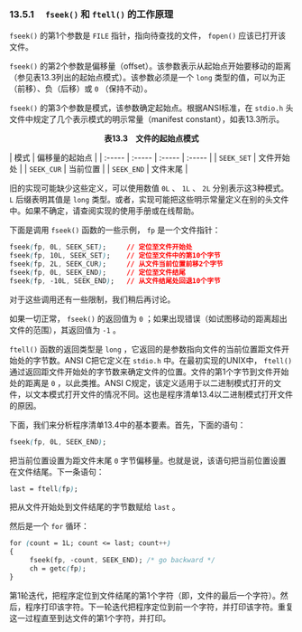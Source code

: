 ### 13.5.1　 `fseek()` 和 `ftell()` 的工作原理

`fseek()` 的第1个参数是 `FILE` 指针，指向待查找的文件， `fopen()` 应该已打开该文件。

`fseek()` 的第2个参数是偏移量（offset）。该参数表示从起始点开始要移动的距离（参见表13.3列出的起始点模式）。该参数必须是一个 `long` 类型的值，可以为正（前移）、负（后移）或 `0` （保持不动）。

`fseek()` 的第3个参数是模式，该参数确定起始点。根据ANSI标准，在 `stdio.h` 头文件中规定了几个表示模式的明示常量（manifest constant），如表13.3所示。

<center class="my_markdown"><b class="my_markdown">表13.3　文件的起始点模式</b></center>

| 模式 | 偏移量的起始点 |
| :-----  | :-----  | :-----  | :-----  |
| `SEEK_SET` | 文件开始处 |
| `SEEK_CUR` | 当前位置 |
| `SEEK_END` | 文件末尾 |

旧的实现可能缺少这些定义，可以使用数值 `0L` 、 `1L` 、 `2L` 分别表示这3种模式。 `L` 后缀表明其值是 `long` 类型。或者，实现可能把这些明示常量定义在别的头文件中。如果不确定，请查阅实现的使用手册或在线帮助。

下面是调用 `fseek()` 函数的一些示例， `fp` 是一个文件指针：

```css
fseek(fp, 0L, SEEK_SET);     // 定位至文件开始处
fseek(fp, 10L, SEEK_SET);    // 定位至文件中的第10个字节
fseek(fp, 2L, SEEK_CUR);     // 从文件当前位置前移2个字节
fseek(fp, 0L, SEEK_END);     // 定位至文件结尾
fseek(fp, -10L, SEEK_END);   // 从文件结尾处回退10个字节
```

对于这些调用还有一些限制，我们稍后再讨论。

如果一切正常， `fseek()` 的返回值为 `0` ；如果出现错误（如试图移动的距离超出文件的范围），其返回值为 `-1` 。

`ftell()` 函数的返回类型是 `long` ，它返回的是参数指向文件的当前位置距文件开始处的字节数。ANSI C把它定义在 `stdio.h` 中。在最初实现的UNIX中， `ftell()` 通过返回距文件开始处的字节数来确定文件的位置。文件的第1个字节到文件开始处的距离是 `0` ，以此类推。ANSI C规定，该定义适用于以二进制模式打开的文件，以文本模式打开文件的情况不同。这也是程序清单13.4以二进制模式打开文件的原因。

下面，我们来分析程序清单13.4中的基本要素。首先，下面的语句：

```css
fseek(fp, 0L, SEEK_END);
```

把当前位置设置为距文件末尾 `0` 字节偏移量。也就是说，该语句把当前位置设置在文件结尾。下一条语句：

```css
last = ftell(fp);
```

把从文件开始处到文件结尾的字节数赋给 `last` 。

然后是一个 `for` 循环：

```css
for (count = 1L; count <= last; count++)
{
     fseek(fp, -count, SEEK_END); /* go backward */
     ch = getc(fp);
}
```

第1轮迭代，把程序定位到文件结尾的第1个字符（即，文件的最后一个字符）。然后，程序打印该字符。下一轮迭代把程序定位到前一个字符，并打印该字符。重复这一过程直至到达文件的第1个字符，并打印。

